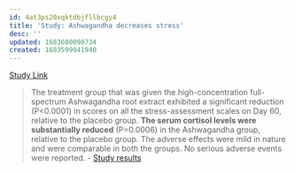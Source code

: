 ```yaml
---
id: 4at3ps20xqktdbjfllbcgy4
title: 'Study: Ashwagandha decreases stress'
desc: ''
updated: 1683600090734
created: 1683599941940
---
```


[Study Link](https://www.ncbi.nlm.nih.gov/pmc/articles/PMC3573577/)

> The treatment group that was given the high-concentration full-spectrum Ashwagandha root extract exhibited a significant reduction (P<0.0001) in scores on all the stress-assessment scales on Day 60, relative to the placebo group. **The serum cortisol levels were substantially reduced** (P=0.0006) in the Ashwagandha group, relative to the placebo group. The adverse effects were mild in nature and were comparable in both the groups. No serious adverse events were reported. - [Study results](https://www.ncbi.nlm.nih.gov/pmc/articles/PMC3573577/)
